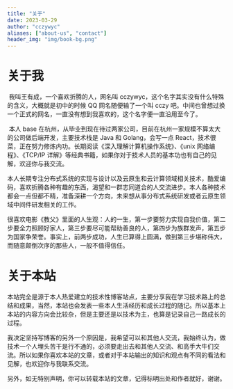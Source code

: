 ```yaml
---
title: "关于"
date: 2023-03-29
author: "cczywyc"
aliases: ["about-us", "contact"]
header_img: "img/book-bg.png"
---
```


# 关于我

​	我叫王有成，一个喜欢折腾的人，网名叫 cczywyc，这个名字其实没有什么特殊的含义，大概就是初中的时候 QQ 网名随便输了一个叫 cczy 吧。中间也曾想过换一个正式的网名，一直没有想到我喜欢的，这个名字便一直沿用至今了。

​	本人 base 在杭州，从毕业到现在待过两家公司，目前在杭州一家规模不算太大的公司做后端开发，主要技术栈是 Java 和 Golang，会写一点 React，技术很菜，正在努力修炼内功。长期阅读《深入理解计算机操作系统》、《unix 网络编程》、《TCP/IP 详解》等经典书籍，如果你对于技术人员的基本功也有自己的见解，欢迎你与我交流。

​	本人长期专注分布式系统的实现与设计以及云原生和云计算领域相关技术，酷爱编码，喜欢折腾各种有趣的东西，渴望和一群志同道合的人交流进步。本人各种技术都会一点但都不精，准备深耕一个方向，未来想从事分布式系统研发或者云原生领域中间件研发相关的工作。

​	很喜欢电影《教父》里面的人生观：人的一生，第一步要努力实现自我价值，第二步要全力照顾好家人，第三步要尽可能帮助善良的人，第四步为族群发声，第五步为国家争荣誉。事实上，前两步成功，人生已算得上圆满，做到第三步堪称伟大，而随意颠倒次序的那些人，一般不值得信任。

# 关于本站

​	本站完全是源于本人热爱建立的技术性博客站点，主要分享我在学习技术路上的总结和成果，当然，本站也会发表一些本人生活经历和成长过程的随记。所以基本上本站的内容方向会比较杂，但是主要还是以技术为主，也算是记录自己一路成长的过程。

​	我决定坚持写博客的另外一个原因是，我希望可以和其他人交流，我始终认为，做技术一个人埋头苦干是行不通的，必须要走出去和其他人交流、和高手大牛们交流。所以如果你喜欢本站的文章，或者对于本站输出的知识和观点有不同的看法和见解，也欢迎你与我联系交流。

​	另外，如无特别声明，你可以转载本站的文章，记得标明出处和作者就好，谢谢。
